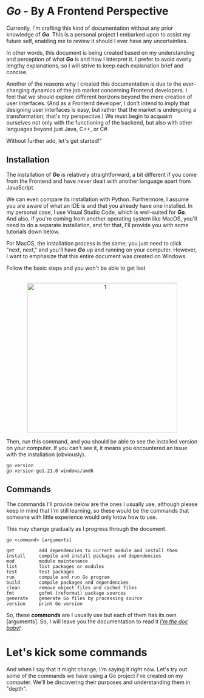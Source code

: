 # ***Go*** - By A Frontend Perspective
Currently, I'm crafting this kind of documentation without any prior knowledge of ***Go***. This is a personal project I embarked upon to assist my future self, enabling me to review it should I ever have any uncertainties.

In other words, this document is being created based on my understanding and perception of what ***Go*** is and how I interpret it. I prefer to avoid overly lengthy explanations, so I will strive to keep each explanation brief and concise.

Another of the reasons why I created this documentation is due to the ever-changing dynamics of the job market concerning Frontend developers. I feel that we should explore different horizons beyond the mere creation of user interfaces. (And as a Frontend developer, I don't intend to imply that designing user interfaces is easy, but rather that the market is undergoing a transformation; that's my perspective.) We must begin to acquaint ourselves not only with the functioning of the backend, but also with other languages beyond just Java, C++, or C#.

Without further ado, let's get started!"
## Installation
The installation of ***Go*** is relatively straightforward, a bit different if you come from the Frontend and have never dealt with another language apart from JavaScript.

We can even compare its installation with Python. Furthermore, I assume you are aware of what an IDE is and that you already have one installed. In my personal case, I use Visual Studio Code, which is well-suited for ***Go***.
And also, if you're coming from another operating system like MacOS, you'll need to do a separate installation, and for that, I'll provide you with some tutorials down below.

For MacOS, the installation process is the same; you just need to click "next, next," and you'll have ***Go*** up and running on your computer. However, I want to emphasize that this entire document was created on Windows.

Follow the basic steps and you won't be able to get lost <br>
<br>
<center>
<img width="395" alt="1" src="https://github.com/karttofer/knowledges/assets/34972636/7633ff5a-7a62-4922-a001-44bc950f20e6">
</center>

Then, run this command, and you should be able to see the installed version on your computer. If you can't see it, it means you encountered an issue with the installation (obviously).
```node
go version
go version go1.21.0 windows/amd6
```
## Commands
The commands I'll provide below are the ones I usually use, although please keep in mind that I'm still learning, so these would be the commands that someone with little experience would only know how to use.

This may change gradually as I progress through the document.

```
go <command> [arguments]

get         add dependencies to current module and install them
install     compile and install packages and dependencies
mod         module maintenance
list        list packages or modules
test        test packages
run         compile and run Go program
build       compile packages and dependencies
clean       remove object files and cached files
fmt         gofmt (reformat) package sources
generate    generate Go files by processing source
version     print Go version
```

So, these ***commands*** are I usually use but each of them has its own [arguments]. So, I will leave you the documentation to read it <a href="https://pkg.go.dev/cmd/go">_I'm the doc baby!_</a>

# Let's kick some commands 
And when I say that it might change, I'm saying it right now. Let's try out some of the commands we have using a Go project I've created on my computer. We'll be discovering their purposes and understanding them in "depth".
